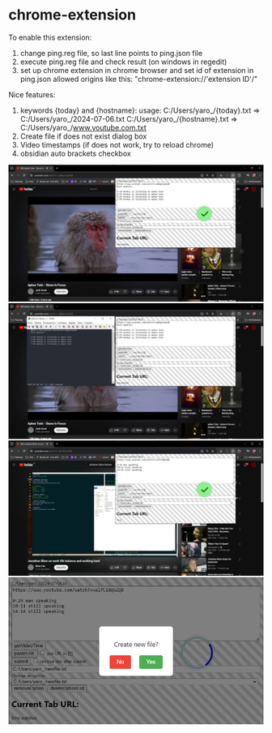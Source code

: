 # chrome-extension

To enable this extension:
1. change ping.reg file, so last line points to ping.json file
2. execute ping.reg file and check result (on windows in regedit)
3. set up chrome extension in chrome browser and set id of extension in ping.json allowed origins 
like this: "chrome-extension://'extension ID'/"

Nice features:
1. keywords {today} and {hostname}:
usage:
C:/Users/yaro_/{today}.txt => C:/Users/yaro_/2024-07-06.txt
C:/Users/yaro_/{hostname}.txt => C:/Users/yaro_/www.youtube.com.txt
2. Create file if does not exist dialog box
3. Video timestamps (if does not work, try to reload chrome)
4. obsidian auto brackets checkbox

![Alt text](./imgs/FastNotes2.jpg)
![Alt text](./imgs/FastNotes3.jpg)
![Alt text](./imgs/FastNotes4.jpg)
![Alt text](./imgs/FastNotes5.jpg)
